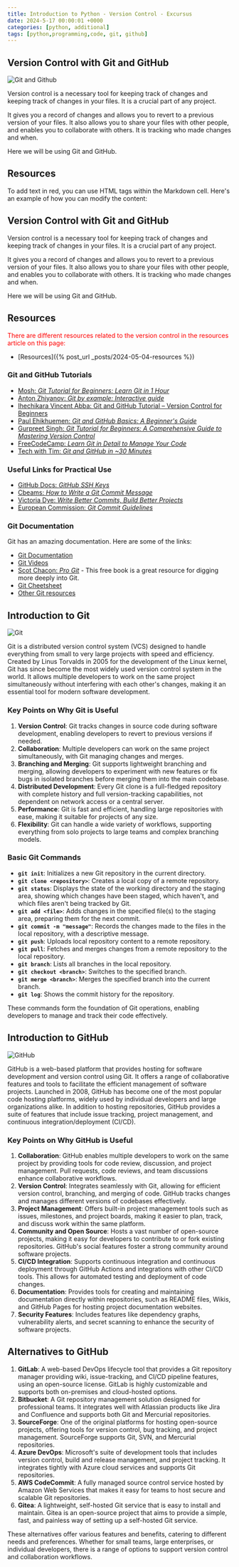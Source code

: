 ```yaml
---
title: Introduction to Python - Version Control - Excursus
date: 2024-5-17 00:00:01 +0000
categories: [python, additional]
tags: [python,programming,code, git, github]
---
```

## Version Control with Git and GitHub
![Git and Github](../assets/img/git_vs_github.jpg)

Version control is a necessary tool for keeping track of changes and keeping track of changes in your files. It is a crucial part of any project.

It gives you a record of changes and allows you to revert to a previous version of your files. It also allows you to share your files with other people, and enables you to collaborate with others. It is tracking who made changes and when.

Here we will be using Git and GitHub.

## Resources

To add text in red, you can use HTML tags within the Markdown cell. Here's an example of how you can modify the content:


## Version Control with Git and GitHub

Version control is a necessary tool for keeping track of changes and keeping track of changes in your files. It is a crucial part of any project.

It gives you a record of changes and allows you to revert to a previous version of your files. It also allows you to share your files with other people, and enables you to collaborate with others. It is tracking who made changes and when.

Here we will be using Git and GitHub.

## Resources

<span style="color:red">There are different resources related to the version control in the resources article on this page: </span>

- [Resources]({% post_url _posts/2024-05-04-resources %})

### Git and GitHub Tutorials

- [Mosh: *Git Tutorial for Beginners: Learn Git in 1 Hour*](https://youtu.be/8JJ101D3knE)
- [Anton Zhiyanov: *Git by example: Interactive guide*](https://antonz.org/git-by-example/?ref=dailydev)
- [Ihechikara Vincent Abba: Git and GitHub Tutorial – Version Control for Beginners](https://www.freecodecamp.org/news/git-and-github-for-beginners/)
- [Paul Ehikhuemen: *Git and GitHub Basics: A Beginner's Guide*](https://pauloe-me.medium.com/git-and-github-basics-a-beginners-guide-6d57c1f0e663)
- [Gurpreet Singh: *Git Tutorial for Beginners: A Comprehensive Guide to Mastering Version Control*](https://medium.com/@igurpreetsingh/git-tutorial-for-beginners-a-comprehensive-guide-to-mastering-version-control-a0da3eb0b6e8)
- [FreeCodeCamp: *Learn Git in Detail to Manage Your Code*](https://www.freecodecamp.org/news/learn-git-in-detail-to-manage-your-code/)
- [Tech with Tim: *Git and GitHub in ~30 Minutes*](https://www.youtube.com/embed/jG4Vs81kMlc)

### Useful Links for Practical Use

- [GitHub Docs: *GitHub SSH Keys*](https://docs.github.com/en/authentication/connecting-to-github-with-ssh/generating-a-new-ssh-key-and-adding-it-to-the-ssh-agent?platform=linux)
- [Cbeams: *How to Write a Git Commit Message*](https://cbea.ms/git-commit/)
- [Victoria Dye: *Write Better Commits, Build Better Projects*](https://github.blog/2022-06-30-write-better-commits-build-better-projects/)
- [European Commission: *Git Commit Guidelines*](https://ec.europa.eu/component-library/v1.15.0/eu/docs/conventions/git/)

### Git Documentation
Git has an amazing documentation. Here are some of the links:

- [Git Documentation](https://git-scm.com/docs)
- [Git Videos](https://git-scm.com/videos)
- [Scot Chacon: *Pro Git*](https://git-scm.com/book/en/v2/) - This free book is a great resource for digging more deeply into Git.
- [Git Cheetsheet](https://training.github.com/downloads/github-git-cheat-sheet.pdf)
- [Other Git resources](https://git-scm.com/doc/ext)

## Introduction to Git
![Git](../assets/img/git.png)

Git is a distributed version control system (VCS) designed to handle everything from small to very large projects with speed and efficiency. Created by Linus Torvalds in 2005 for the development of the Linux kernel, Git has since become the most widely used version control system in the world. It allows multiple developers to work on the same project simultaneously without interfering with each other's changes, making it an essential tool for modern software development.

### Key Points on Why Git is Useful

1. **Version Control**: Git tracks changes in source code during software development, enabling developers to revert to previous versions if needed.
2. **Collaboration**: Multiple developers can work on the same project simultaneously, with Git managing changes and merges.
3. **Branching and Merging**: Git supports lightweight branching and merging, allowing developers to experiment with new features or fix bugs in isolated branches before merging them into the main codebase.
4. **Distributed Development**: Every Git clone is a full-fledged repository with complete history and full version-tracking capabilities, not dependent on network access or a central server.
5. **Performance**: Git is fast and efficient, handling large repositories with ease, making it suitable for projects of any size.
6. **Flexibility**: Git can handle a wide variety of workflows, supporting everything from solo projects to large teams and complex branching models.

### Basic Git Commands

- **`git init`**: Initializes a new Git repository in the current directory.
- **`git clone <repository>`**: Creates a local copy of a remote repository.
- **`git status`**: Displays the state of the working directory and the staging area, showing which changes have been staged, which haven't, and which files aren't being tracked by Git.
- **`git add <file>`**: Adds changes in the specified file(s) to the staging area, preparing them for the next commit.
- **`git commit -m "message"`**: Records the changes made to the files in the local repository, with a descriptive message.
- **`git push`**: Uploads local repository content to a remote repository.
- **`git pull`**: Fetches and merges changes from a remote repository to the local repository.
- **`git branch`**: Lists all branches in the local repository.
- **`git checkout <branch>`**: Switches to the specified branch.
- **`git merge <branch>`**: Merges the specified branch into the current branch.
- **`git log`**: Shows the commit history for the repository.

These commands form the foundation of Git operations, enabling developers to manage and track their code effectively.

## Introduction to GitHub

![GitHub](../assets/img/github.png)

GitHub is a web-based platform that provides hosting for software development and version control using Git. It offers a range of collaborative features and tools to facilitate the efficient management of software projects. Launched in 2008, GitHub has become one of the most popular code hosting platforms, widely used by individual developers and large organizations alike. In addition to hosting repositories, GitHub provides a suite of features that include issue tracking, project management, and continuous integration/deployment (CI/CD).

### Key Points on Why GitHub is Useful

1. **Collaboration**: GitHub enables multiple developers to work on the same project by providing tools for code review, discussion, and project management. Pull requests, code reviews, and team discussions enhance collaborative workflows.
2. **Version Control**: Integrates seamlessly with Git, allowing for efficient version control, branching, and merging of code. GitHub tracks changes and manages different versions of codebases effectively.
3. **Project Management**: Offers built-in project management tools such as issues, milestones, and project boards, making it easier to plan, track, and discuss work within the same platform.
4. **Community and Open Source**: Hosts a vast number of open-source projects, making it easy for developers to contribute to or fork existing repositories. GitHub's social features foster a strong community around software projects.
5. **CI/CD Integration**: Supports continuous integration and continuous deployment through GitHub Actions and integrations with other CI/CD tools. This allows for automated testing and deployment of code changes.
6. **Documentation**: Provides tools for creating and maintaining documentation directly within repositories, such as README files, Wikis, and GitHub Pages for hosting project documentation websites.
7. **Security Features**: Includes features like dependency graphs, vulnerability alerts, and secret scanning to enhance the security of software projects.


## Alternatives to GitHub

1. **GitLab**: A web-based DevOps lifecycle tool that provides a Git repository manager providing wiki, issue-tracking, and CI/CD pipeline features, using an open-source license. GitLab is highly customizable and supports both on-premises and cloud-hosted options.
2. **Bitbucket**: A Git repository management solution designed for professional teams. It integrates well with Atlassian products like Jira and Confluence and supports both Git and Mercurial repositories.
3. **SourceForge**: One of the original platforms for hosting open-source projects, offering tools for version control, bug tracking, and project management. SourceForge supports Git, SVN, and Mercurial repositories.
4. **Azure DevOps**: Microsoft's suite of development tools that includes version control, build and release management, and project tracking. It integrates tightly with Azure cloud services and supports Git repositories.
5. **AWS CodeCommit**: A fully managed source control service hosted by Amazon Web Services that makes it easy for teams to host secure and scalable Git repositories.
6. **Gitea**: A lightweight, self-hosted Git service that is easy to install and maintain. Gitea is an open-source project that aims to provide a simple, fast, and painless way of setting up a self-hosted Git service.

These alternatives offer various features and benefits, catering to different needs and preferences. Whether for small teams, large enterprises, or individual developers, there is a range of options to support version control and collaboration workflows.
